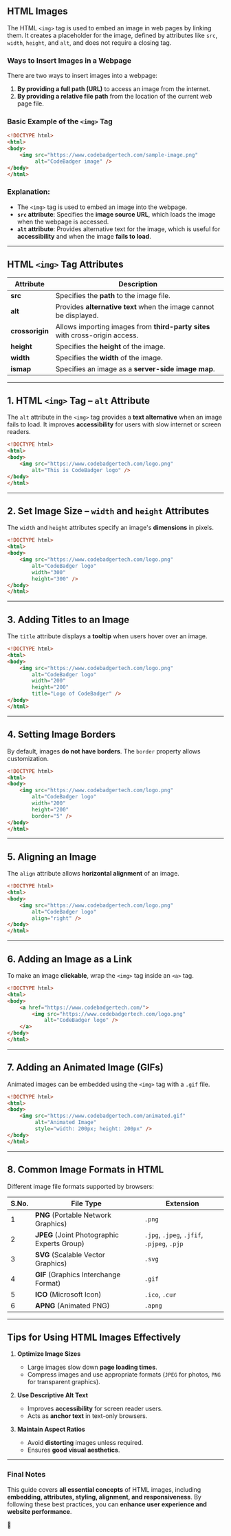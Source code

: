 
## **HTML Images**  
The HTML `<img>` tag is used to embed an image in web pages by linking them. It creates a placeholder for the image, defined by attributes like `src`, `width`, `height`, and `alt`, and does not require a closing tag.  

### **Ways to Insert Images in a Webpage**  
There are two ways to insert images into a webpage:  
1. **By providing a full path (URL)** to access an image from the internet.  
2. **By providing a relative file path** from the location of the current web page file.  

### **Basic Example of the `<img>` Tag**  

```html
<!DOCTYPE html>
<html>
<body>
    <img src="https://www.codebadgertech.com/sample-image.png" 
         alt="CodeBadger image" />
</body>
</html>
```

### **Explanation:**  
- The `<img>` tag is used to embed an image into the webpage.  
- **`src` attribute**: Specifies the **image source URL**, which loads the image when the webpage is accessed.  
- **`alt` attribute**: Provides alternative text for the image, which is useful for **accessibility** and when the image **fails to load**.  

---

## **HTML `<img>` Tag Attributes**  

| Attribute      | Description |
|---------------|-------------|
| **src**       | Specifies the **path** to the image file. |
| **alt**       | Provides **alternative text** when the image cannot be displayed. |
| **crossorigin** | Allows importing images from **third-party sites** with cross-origin access. |
| **height**    | Specifies the **height** of the image. |
| **width**     | Specifies the **width** of the image. |
| **ismap**     | Specifies an image as a **server-side image map**. |


---

## **1. HTML `<img>` Tag – `alt` Attribute**  
The `alt` attribute in the `<img>` tag provides a **text alternative** when an image fails to load. It improves **accessibility** for users with slow internet or screen readers.  

```html
<!DOCTYPE html>
<html>
<body>
    <img src="https://www.codebadgertech.com/logo.png"
        alt="This is CodeBadger logo" />
</body>
</html>
```

---

## **2. Set Image Size – `width` and `height` Attributes**  
The `width` and `height` attributes specify an image's **dimensions** in pixels.  

```html
<!DOCTYPE html>
<html>
<body>
    <img src="https://www.codebadgertech.com/logo.png"
        alt="CodeBadger logo" 
        width="300" 
        height="300" />
</body>
</html>
```

---

## **3. Adding Titles to an Image**  
The `title` attribute displays a **tooltip** when users hover over an image.  

```html
<!DOCTYPE html>
<html>
<body>
    <img src="https://www.codebadgertech.com/logo.png"
        alt="CodeBadger logo" 
        width="200" 
        height="200" 
        title="Logo of CodeBadger" />
</body>
</html>
```

---

## **4. Setting Image Borders**  
By default, images **do not have borders**. The `border` property allows customization.  

```html
<!DOCTYPE html>
<html>
<body>
    <img src="https://www.codebadgertech.com/logo.png"
        alt="CodeBadger logo" 
        width="200" 
        height="200" 
        border="5" />
</body>
</html>
```

---

## **5. Aligning an Image**  
The `align` attribute allows **horizontal alignment** of an image.  

```html
<!DOCTYPE html>
<html>
<body>
    <img src="https://www.codebadgertech.com/logo.png"
        alt="CodeBadger logo" 
        align="right" />
</body>
</html>
```

---

## **6. Adding an Image as a Link**  
To make an image **clickable**, wrap the `<img>` tag inside an `<a>` tag.  

```html
<!DOCTYPE html>
<html>
<body>
    <a href="https://www.codebadgertech.com/">
        <img src="https://www.codebadgertech.com/logo.png"
            alt="CodeBadger logo" />
    </a>
</body>
</html>
```

---

## **7. Adding an Animated Image (GIFs)**  
Animated images can be embedded using the `<img>` tag with a `.gif` file.  

```html
<!DOCTYPE html>
<html>
<body>
    <img src="https://www.codebadgertech.com/animated.gif" 
         alt="Animated Image" 
         style="width: 200px; height: 200px" /> 
</body>
</html>
```

---

## **8. Common Image Formats in HTML**  
Different image file formats supported by browsers:  

| S.No. | File Type | Extension |
|-------|----------|-----------|
| 1 | **PNG** (Portable Network Graphics) | `.png` |
| 2 | **JPEG** (Joint Photographic Experts Group) | `.jpg`, `.jpeg`, `.jfif`, `.pjpeg`, `.pjp` |
| 3 | **SVG** (Scalable Vector Graphics) | `.svg` |
| 4 | **GIF** (Graphics Interchange Format) | `.gif` |
| 5 | **ICO** (Microsoft Icon) | `.ico`, `.cur` |
| 6 | **APNG** (Animated PNG) | `.apng` |

---

## **Tips for Using HTML Images Effectively**  

1. **Optimize Image Sizes**  
   - Large images slow down **page loading times**.  
   - Compress images and use appropriate formats (`JPEG` for photos, `PNG` for transparent graphics).  

2. **Use Descriptive Alt Text**  
   - Improves **accessibility** for screen reader users.  
   - Acts as **anchor text** in text-only browsers.  

3. **Maintain Aspect Ratios**  
   - Avoid **distorting** images unless required.  
   - Ensures **good visual aesthetics**.  


---

### **Final Notes**  
This guide covers **all essential concepts** of HTML images, including **embedding, attributes, styling, alignment, and responsiveness**. By following these best practices, you can **enhance user experience and website performance**.  

🚀
